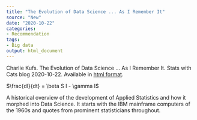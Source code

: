 ```yaml
---
title: "The Evolution of Data Science ... As I Remember It"
source: "New"
date: "2020-10-22"
categories:
- Recommendation
tags:
- Big data
output: html_document
---
```


Charlie Kufs. The Evolution of Data Science ... As I Remember It. Stats with Cats blog 2020-10-22. Available in [html format](https://statswithcats.net/2020/10/22/the-evolution-of-data-science-as-i-remember-it/).

$\frac{dI}{dt} = \beta S I - \gamma I$

<!---more--->

A historical overview of the development of Applied Statistics and how it morphed into Data Science. It starts with the IBM mainframe computers of the 1960s and quotes from prominent statisticians throughout.
